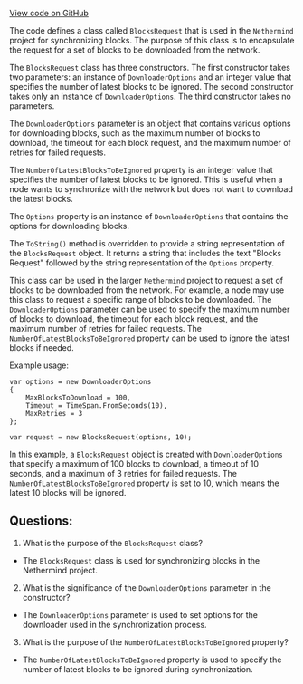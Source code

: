 [View code on GitHub](https://github.com/nethermindeth/nethermind/Nethermind.Synchronization/Blocks/BlockDownloadRequest.cs)

The code defines a class called `BlocksRequest` that is used in the `Nethermind` project for synchronizing blocks. The purpose of this class is to encapsulate the request for a set of blocks to be downloaded from the network. 

The `BlocksRequest` class has three constructors. The first constructor takes two parameters: an instance of `DownloaderOptions` and an integer value that specifies the number of latest blocks to be ignored. The second constructor takes only an instance of `DownloaderOptions`. The third constructor takes no parameters. 

The `DownloaderOptions` parameter is an object that contains various options for downloading blocks, such as the maximum number of blocks to download, the timeout for each block request, and the maximum number of retries for failed requests. 

The `NumberOfLatestBlocksToBeIgnored` property is an integer value that specifies the number of latest blocks to be ignored. This is useful when a node wants to synchronize with the network but does not want to download the latest blocks. 

The `Options` property is an instance of `DownloaderOptions` that contains the options for downloading blocks. 

The `ToString()` method is overridden to provide a string representation of the `BlocksRequest` object. It returns a string that includes the text "Blocks Request" followed by the string representation of the `Options` property. 

This class can be used in the larger `Nethermind` project to request a set of blocks to be downloaded from the network. For example, a node may use this class to request a specific range of blocks to be downloaded. The `DownloaderOptions` parameter can be used to specify the maximum number of blocks to download, the timeout for each block request, and the maximum number of retries for failed requests. The `NumberOfLatestBlocksToBeIgnored` property can be used to ignore the latest blocks if needed. 

Example usage:

```
var options = new DownloaderOptions
{
    MaxBlocksToDownload = 100,
    Timeout = TimeSpan.FromSeconds(10),
    MaxRetries = 3
};

var request = new BlocksRequest(options, 10);
```

In this example, a `BlocksRequest` object is created with `DownloaderOptions` that specify a maximum of 100 blocks to download, a timeout of 10 seconds, and a maximum of 3 retries for failed requests. The `NumberOfLatestBlocksToBeIgnored` property is set to 10, which means the latest 10 blocks will be ignored.
## Questions: 
 1. What is the purpose of the `BlocksRequest` class?
- The `BlocksRequest` class is used for synchronizing blocks in the Nethermind project.

2. What is the significance of the `DownloaderOptions` parameter in the constructor?
- The `DownloaderOptions` parameter is used to set options for the downloader used in the synchronization process.

3. What is the purpose of the `NumberOfLatestBlocksToBeIgnored` property?
- The `NumberOfLatestBlocksToBeIgnored` property is used to specify the number of latest blocks to be ignored during synchronization.
